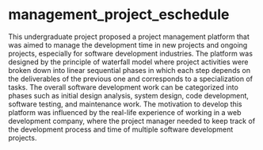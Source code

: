 # management_project_eschedule
This undergraduate project proposed a project management platform that was aimed to manage the development time in new projects and ongoing projects, especially for software development industries. The platform was designed by the principle of waterfall model where project activities were broken down into linear sequential phases in which each step depends on the deliverables of the previous one and corresponds to a specialization of tasks. The overall software development work can be categorized into phases such as initial design analysis, system design, code development, software testing, and maintenance work. The motivation to develop this platform was influenced by the real-life experience of working in a web development company, where the project manager needed to keep track of the development process and time of multiple software development projects.
